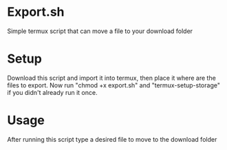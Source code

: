 # Export.sh
Simple termux script that can move a file to your download folder
# Setup
Download this script and import it into termux, then place it where are the files to export. Now run "chmod +x export.sh" and "termux-setup-storage" if you didn't already run it once.
# Usage
After running this script type a desired file to move to the download folder
